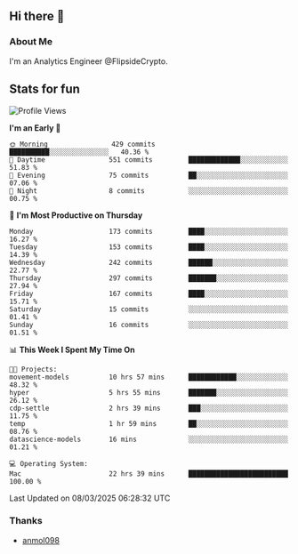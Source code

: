 ## Hi there 👋

### About Me

I'm an Analytics Engineer @FlipsideCrypto.
  
## Stats for fun


<!--START_SECTION:waka-->
![Profile Views](http://img.shields.io/badge/Profile%20Views-2-blue)

**I'm an Early 🐤** 

```text
🌞 Morning                429 commits         ██████████░░░░░░░░░░░░░░░   40.36 % 
🌆 Daytime                551 commits         █████████████░░░░░░░░░░░░   51.83 % 
🌃 Evening                75 commits          ██░░░░░░░░░░░░░░░░░░░░░░░   07.06 % 
🌙 Night                  8 commits           ░░░░░░░░░░░░░░░░░░░░░░░░░   00.75 % 
```
📅 **I'm Most Productive on Thursday** 

```text
Monday                   173 commits         ████░░░░░░░░░░░░░░░░░░░░░   16.27 % 
Tuesday                  153 commits         ████░░░░░░░░░░░░░░░░░░░░░   14.39 % 
Wednesday                242 commits         ██████░░░░░░░░░░░░░░░░░░░   22.77 % 
Thursday                 297 commits         ███████░░░░░░░░░░░░░░░░░░   27.94 % 
Friday                   167 commits         ████░░░░░░░░░░░░░░░░░░░░░   15.71 % 
Saturday                 15 commits          ░░░░░░░░░░░░░░░░░░░░░░░░░   01.41 % 
Sunday                   16 commits          ░░░░░░░░░░░░░░░░░░░░░░░░░   01.51 % 
```


📊 **This Week I Spent My Time On** 

```text
🐱‍💻 Projects: 
movement-models          10 hrs 57 mins      ████████████░░░░░░░░░░░░░   48.32 % 
hyper                    5 hrs 55 mins       ███████░░░░░░░░░░░░░░░░░░   26.12 % 
cdp-settle               2 hrs 39 mins       ███░░░░░░░░░░░░░░░░░░░░░░   11.75 % 
temp                     1 hr 59 mins        ██░░░░░░░░░░░░░░░░░░░░░░░   08.76 % 
datascience-models       16 mins             ░░░░░░░░░░░░░░░░░░░░░░░░░   01.21 % 

💻 Operating System: 
Mac                      22 hrs 39 mins      █████████████████████████   100.00 % 
```


 Last Updated on 08/03/2025 06:28:32 UTC
<!--END_SECTION:waka-->

### Thanks
 - [anmol098](https://github.com/anmol098/waka-readme-stats/)
  
